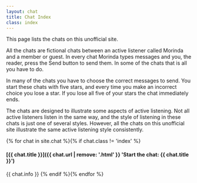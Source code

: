 ```yaml
---
layout: chat
title: Chat Index
class: index
---
```

This page lists the chats on this unofficial site.

All the chats are fictional chats between an active listener called Morinda and a member or guest. In every chat Morinda types messages and you, the reader, press the Send button to send them. In some of the chats that is all you have to do.

In many of the chats you have to choose the correct messages to send. You start these chats with five stars, and every time you make an incorrect choice you lose a star. If you lose all five of your stars the chat immediately ends.

The chats are designed to illustrate some aspects of active listening. Not all active listeners listen in the same way, and the style of listening in these chats is just one of several styles. However, all the chats on this unofficial site illustrate the same active listening style consistently.

{% for chat in site.chat %}{% if chat.class != 'index' %}
#### [{{ chat.title }}]({{ chat.url | remove: '.html' }} 'Start the chat: {{ chat.title }}')

{{ chat.info }}
{% endif %}{% endfor %}
